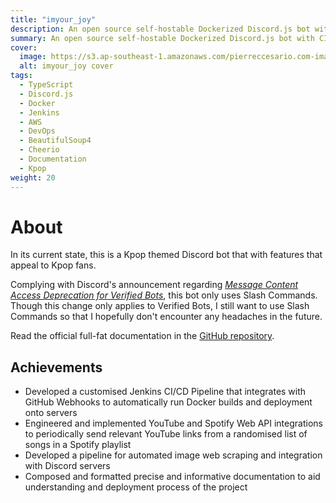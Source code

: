```yaml
---
title: "imyour_joy"
description: An open source self-hostable Dockerized Discord.js bot with CI/CD written in TypeScript (previously Python).
summary: An open source self-hostable Dockerized Discord.js bot with CI/CD written in TypeScript.
cover:
  image: https://s3.ap-southeast-1.amazonaws.com/pierreccesario.com-images/projects/imyour_joy/banner.webp
  alt: imyour_joy cover
tags:
  - TypeScript
  - Discord.js
  - Docker
  - Jenkins
  - AWS
  - DevOps
  - BeautifulSoup4
  - Cheerio
  - Documentation
  - Kpop
weight: 20
---
```


# About

In its current state, this is a Kpop themed Discord bot that with features that appeal to Kpop fans.

Complying with Discord's announcement regarding _[Message Content Access Deprecation for Verified Bots](https://support-dev.discord.com/hc/en-us/articles/4404772028055-Message-Content-Access-Deprecation-for-Verified-Bots)_, this bot only uses Slash Commands.
Though this change only applies to Verified Bots, I still want to use Slash Commands so that I hopefully don't encounter any headaches in the future.

Read the official full-fat documentation in the [GitHub repository](https://github.com/PScoriae/imyour_joy).

## Achievements

- Developed a customised Jenkins CI/CD Pipeline that integrates with GitHub Webhooks to automatically run Docker builds and deployment onto servers
- Engineered and implemented YouTube and Spotify Web API integrations to periodically send relevant YouTube links from a randomised list of songs in a Spotify playlist
- Developed a pipeline for automated image web scraping and integration with Discord servers
- Composed and formatted precise and informative documentation to aid understanding and deployment process of the project
